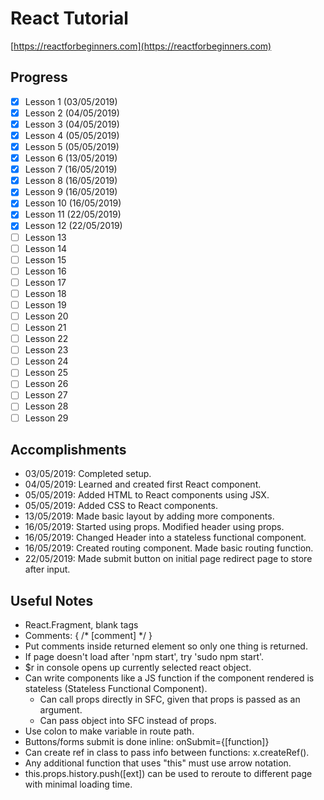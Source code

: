 # React Tutorial

[https://reactforbeginners.com](https://reactforbeginners.com)

## Progress

- [x] Lesson 1 (03/05/2019)
- [x] Lesson 2 (04/05/2019)
- [x] Lesson 3 (04/05/2019)
- [x] Lesson 4 (05/05/2019)
- [x] Lesson 5 (05/05/2019)
- [x] Lesson 6 (13/05/2019)
- [x] Lesson 7 (16/05/2019)
- [x] Lesson 8 (16/05/2019)
- [x] Lesson 9 (16/05/2019)
- [x] Lesson 10 (16/05/2019)
- [x] Lesson 11 (22/05/2019)
- [x] Lesson 12 (22/05/2019)
- [ ] Lesson 13
- [ ] Lesson 14
- [ ] Lesson 15
- [ ] Lesson 16
- [ ] Lesson 17
- [ ] Lesson 18
- [ ] Lesson 19
- [ ] Lesson 20
- [ ] Lesson 21
- [ ] Lesson 22
- [ ] Lesson 23
- [ ] Lesson 24
- [ ] Lesson 25
- [ ] Lesson 26
- [ ] Lesson 27
- [ ] Lesson 28
- [ ] Lesson 29

## Accomplishments

- 03/05/2019: Completed setup.
- 04/05/2019: Learned and created first React component.
- 05/05/2019: Added HTML to React components using JSX.
- 05/05/2019: Added CSS to React components.
- 13/05/2019: Made basic layout by adding more components.
- 16/05/2019: Started using props. Modified header using props.
- 16/05/2019: Changed Header into a stateless functional component.
- 16/05/2019: Created routing component. Made basic routing function.
- 22/05/2019: Made submit button on initial page redirect page to store after input.

## Useful Notes

- React.Fragment, blank tags
- Comments: { /\* [comment] \*/ }
- Put comments inside returned element so only one thing is returned.
- If page doesn't load after 'npm start', try 'sudo npm start'.
- \$r in console opens up currently selected react object.
- Can write components like a JS function if the component rendered is stateless (Stateless Functional Component).
  - Can call props directly in SFC, given that props is passed as an argument.
  - Can pass object into SFC instead of props.
- Use colon to make variable in route path.
- Buttons/forms submit is done inline: onSubmit={[function]}
- Can create ref in class to pass info between functions: x.createRef().
- Any additional function that uses "this" must use arrow notation.
- this.props.history.push([ext]) can be used to reroute to different page with minimal loading time.
